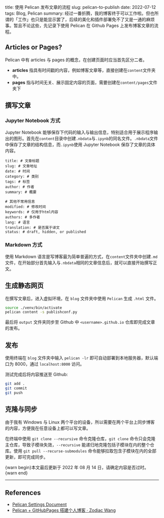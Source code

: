title: 使用 Pelican 发布文章的流程
slug: pelican-to-publish
date: 2022-07-12
tags: Blog, Pelican
summary: 经过一番折腾，我的博客终于可以工作啦。但也所谓的「工作」也只是能显示罢了，后续的美化和插件部署免不了又是一通的麻烦事。暂且不论这些，先记录下使用 Pelican 在 Github Pages 上发布博客文章的流程。

## Articles or Pages?

Pelican 中有 articles 与 pages 的概念，在创建页面时应当首先区分二者。

- **articles** 指具有时间戳的内容，例如博客文章等，直接创建在`content`文件夹中。
- **pages** 指与时间无关、展示固定内容的页面，需要创建在`content/pages`文件夹下

## 撰写文章

### Jupyter Notebook 方式

Jupyter Notebook 能够保存下代码的输入与输出信息，特别适合用于展示程序输出的图形。首先在`content`目录中创建`.nbdata`与`.ipynb`的同名文件。`.nbdata`文件中保存了文章的结构信息，而`.ipynb`使用 Jupyter Notebook 保存了文章的具体内容。

```
title: # 文章标题
slug: # 文章地址
date: # 时间
category: # 类别
tags: # 标签
author: # 作者
summary: # 概要

# 其他不常用信息
modified: # 修改时间
keywords: # 仅用于html内容
authors: # 多作者
lang: # 语言
translation: # 是否属于译文
status: # draft, hidden, or published
```

### Markdown 方式

使用 Markdown 语言是写博客最为简单普遍的方式，在`content`文件夹中创建`.md`文件，在开始部分首先输入与`.nbdata`相同的文章信息后，就可以直接开始撰写正文。

## 生成静态网页

在撰写文章后，进入虚拟环境，在 `blog` 文件夹中使用 `Pelican` 生成 `.html` 文件。

```sh
source ./venv/bin/activate
pelican content -s publishconf.py
```

最后将 `output` 文件夹同步至 Github 中 `<username>.github.io` 仓库即完成文章的发布。

## 发布

使用终端在 `blog` 文件夹中输入 `pelican -lr` 即可自动部署到本地服务器，默认端口为 8000，通过 `localhost:8000` 访问。

测试完成后将内容推送至 Github:

```sh
git add .
git commit
git push
```

## 克隆与同步

由于我有 Windows 与 Linux 两个平台的设备，所以需要在两个平台上同步博客的内容，方便我在任意设备上都可以写文章。

在终端中使用 `git clone --recursive` 命令克隆仓库，`git clone` 命令只会克隆主仓库，导致子模块失效，`--recursive` 能递归地克隆包括子模块在内的整个仓库。使用 `git pull --recurse-submodules` 命令能够拉取包含子模块在内的全部更新，即可完成同步。

{warn begin}本文最后更新于 2022 年 08 月 14 日，请确定内容是否过时。{warn end}

---

## References

- [Pelican Settings Document](https://docs.getpelican.com/en/latest/settings.html)
- [Pelican + GitHubPages 搭建个人博客 · Zodiac Wang](https://zodiac911.github.io/blog/static-blog.html#%E7%B3%BB%E7%BB%9F%E8%A6%81%E6%B1%82)